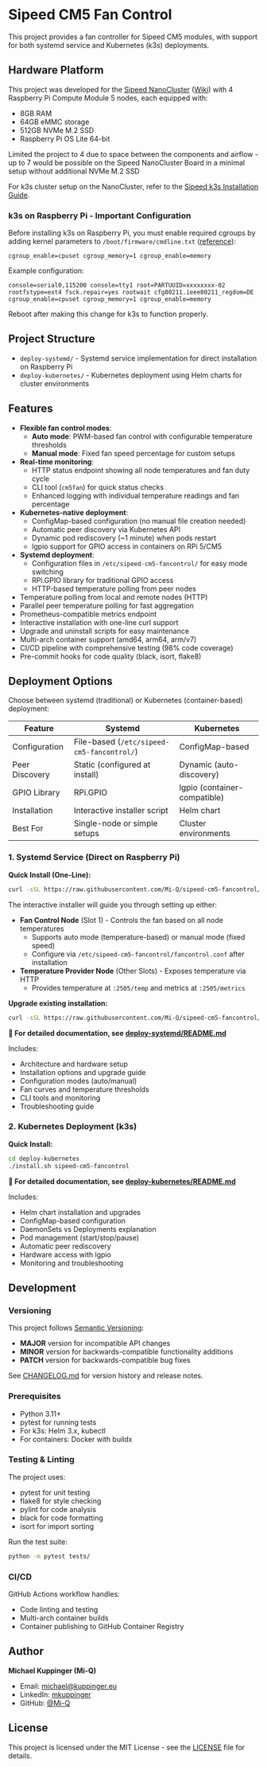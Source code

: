 # Sipeed CM5 Fan Control

This project provides a fan controller for Sipeed CM5 modules, with support for both systemd service and Kubernetes (k3s) deployments.

## Hardware Platform

This project was developed for the [Sipeed NanoCluster](https://classic.sipeed.com/nanocluster) ([Wiki](https://wiki.sipeed.com/nanocluster)) with 4 Raspberry Pi Compute Module 5 nodes, each equipped with:
- 8GB RAM
- 64GB eMMC storage
- 512GB NVMe M.2 SSD
- Raspberry Pi OS Lite 64-bit

Limited the project to 4 due to space between the components and airflow - up to 7 would be possible on the Sipeed NanoCluster Board in a minimal setup without additional NVMe M.2 SSD

For k3s cluster setup on the NanoCluster, refer to the [Sipeed k3s Installation Guide](https://wiki.sipeed.com/hardware/en/cluster/NanoCluster/k3s.html).

### k3s on Raspberry Pi - Important Configuration

Before installing k3s on Raspberry Pi, you must enable required cgroups by adding kernel parameters to `/boot/firmware/cmdline.txt` ([reference](https://forums.raspberrypi.com/viewtopic.php?t=365198)):

```
cgroup_enable=cpuset cgroup_memory=1 cgroup_enable=memory
```

Example configuration:
```
console=serial0,115200 console=tty1 root=PARTUUID=xxxxxxxx-02 rootfstype=ext4 fsck.repair=yes rootwait cfg80211.ieee80211_regdom=DE cgroup_enable=cpuset cgroup_memory=1 cgroup_enable=memory
```

Reboot after making this change for k3s to function properly.

## Project Structure

- `deploy-systemd/` - Systemd service implementation for direct installation on Raspberry Pi
- `deploy-kubernetes/` - Kubernetes deployment using Helm charts for cluster environments

## Features

- **Flexible fan control modes**:
  - **Auto mode**: PWM-based fan control with configurable temperature thresholds
  - **Manual mode**: Fixed fan speed percentage for custom setups
- **Real-time monitoring**:
  - HTTP status endpoint showing all node temperatures and fan duty cycle
  - CLI tool (`cm5fan`) for quick status checks
  - Enhanced logging with individual temperature readings and fan percentage
- **Kubernetes-native deployment**:
  - ConfigMap-based configuration (no manual file creation needed)
  - Automatic peer discovery via Kubernetes API
  - Dynamic pod rediscovery (~1 minute) when pods restart
  - lgpio support for GPIO access in containers on RPi 5/CM5
- **Systemd deployment**:
  - Configuration files in `/etc/sipeed-cm5-fancontrol/` for easy mode switching
  - RPi.GPIO library for traditional GPIO access
  - HTTP-based temperature polling from peer nodes
- Temperature polling from local and remote nodes (HTTP)
- Parallel peer temperature polling for fast aggregation
- Prometheus-compatible metrics endpoint
- Interactive installation with one-line curl support
- Upgrade and uninstall scripts for easy maintenance
- Multi-arch container support (amd64, arm64, arm/v7)
- CI/CD pipeline with comprehensive testing (98% code coverage)
- Pre-commit hooks for code quality (black, isort, flake8)

## Deployment Options

Choose between systemd (traditional) or Kubernetes (container-based) deployment:

| Feature | Systemd | Kubernetes |
|---------|---------|------------|
| Configuration | File-based (`/etc/sipeed-cm5-fancontrol/`) | ConfigMap-based |
| Peer Discovery | Static (configured at install) | Dynamic (auto-discovery) |
| GPIO Library | RPi.GPIO | lgpio (container-compatible) |
| Installation | Interactive installer script | Helm chart |
| Best For | Single-node or simple setups | Cluster environments |

### 1. Systemd Service (Direct on Raspberry Pi)

**Quick Install (One-Line):**
```bash
curl -sSL https://raw.githubusercontent.com/Mi-Q/sipeed-cm5-fancontrol/main/deploy-systemd/install.sh | sudo bash
```

The interactive installer will guide you through setting up either:
- **Fan Control Node** (Slot 1) - Controls the fan based on all node temperatures
  - Supports auto mode (temperature-based) or manual mode (fixed speed)
  - Configure via `/etc/sipeed-cm5-fancontrol/fancontrol.conf` after installation
- **Temperature Provider Node** (Other Slots) - Exposes temperature via HTTP
  - Provides temperature at `:2505/temp` and metrics at `:2505/metrics`

**Upgrade existing installation:**
```bash
curl -sSL https://raw.githubusercontent.com/Mi-Q/sipeed-cm5-fancontrol/main/deploy-systemd/install.sh | sudo bash -s -- --reinstall
```

**📖 For detailed documentation, see [deploy-systemd/README.md](./deploy-systemd/README.md)**

Includes:
- Architecture and hardware setup
- Installation options and upgrade guide
- Configuration modes (auto/manual)
- Fan curves and temperature thresholds
- CLI tools and monitoring
- Troubleshooting guide

### 2. Kubernetes Deployment (k3s)

**Quick Install:**
```bash
cd deploy-kubernetes
./install.sh sipeed-cm5-fancontrol
```

**📖 For detailed documentation, see [deploy-kubernetes/README.md](./deploy-kubernetes/README.md)**

Includes:
- Helm chart installation and upgrades
- ConfigMap-based configuration
- DaemonSets vs Deployments explanation
- Pod management (start/stop/pause)
- Automatic peer rediscovery
- Hardware access with lgpio
- Monitoring and troubleshooting

## Development

### Versioning

This project follows [Semantic Versioning](https://semver.org/):
- **MAJOR** version for incompatible API changes
- **MINOR** version for backwards-compatible functionality additions
- **PATCH** version for backwards-compatible bug fixes

See [CHANGELOG.md](CHANGELOG.md) for version history and release notes.

### Prerequisites
- Python 3.11+
- pytest for running tests
- For k3s: Helm 3.x, kubectl
- For containers: Docker with buildx

### Testing & Linting
The project uses:
- pytest for unit testing
- flake8 for style checking
- pylint for code analysis
- black for code formatting
- isort for import sorting

Run the test suite:
```bash
python -m pytest tests/
```

### CI/CD
GitHub Actions workflow handles:
- Code linting and testing
- Multi-arch container builds
- Container publishing to GitHub Container Registry

## Author

**Michael Kuppinger (Mi-Q)**
- Email: michael@kuppinger.eu
- LinkedIn: [mkuppinger](https://www.linkedin.com/in/mkuppinger/)
- GitHub: [@Mi-Q](https://github.com/Mi-Q)

## License

This project is licensed under the MIT License - see the [LICENSE](LICENSE) file for details.

